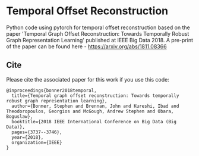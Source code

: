 # Temporal Offset Reconstruction

Python code using pytorch for temporal offset reconstruction based on the paper 'Temporal Graph Offset Reconstruction: Towards Temporally Robust Graph Representation Learning' published at IEEE Big Data 2018. A pre-print of the paper can be found here - https://arxiv.org/abs/1811.08366

## Cite

Please cite the associated paper for this work if you use this code:

```
@inproceedings{bonner2018temporal,
  title={Temporal graph offset reconstruction: Towards temporally robust graph representation learning},
  author={Bonner, Stephen and Brennan, John and Kureshi, Ibad and Theodoropoulos, Georgios and McGough, Andrew Stephen and Obara, Boguslaw},
  booktitle={2018 IEEE International Conference on Big Data (Big Data)},
  pages={3737--3746},
  year={2018},
  organization={IEEE}
}
```
